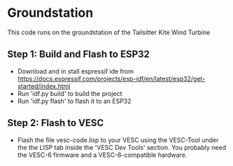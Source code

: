 # Groundstation

This code runs on the groundstation of the Tailsitter Kite Wind Turbine

## Step 1: Build and Flash to ESP32
* Download and in stall espressif ide from https://docs.espressif.com/projects/esp-idf/en/latest/esp32/get-started/index.html
* Run 'idf.py build' to build the project
* Run 'idf.py flash' to flash it to an ESP32


## Step 2: Flash to VESC
* Flash the file vesc-code.lisp to your VESC using the VESC-Tool under the the LISP tab inside the 'VESC Dev Tools' section. You probably need the VESC-6 firmware and a VESC-6-compatible hardware.
